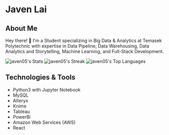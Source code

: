 # Javen Lai

## About Me
Hey there! 👋 I'm a Student specializing in Big Data & Analytics at Temasek Polytechnic with expertise in Data Pipeline, Data Warehousing, Data Analytics and Storytelling, Machine Learning, and Full-Stack Development.

![javen05's Stats](https://github-readme-stats.vercel.app/api?username=javen05&theme=tokyonight&show_icons=true&hide_border=true&count_private=true)
![javen05's Streak](https://github-readme-streak-stats.herokuapp.com/?user=javen05&theme=tokyonight&hide_border=true)
![javen05's Top Languages](https://github-readme-stats.vercel.app/api/top-langs/?username=javen05&theme=tokyonight&show_icons=true&hide_border=true&layout=compact)


## Technologies & Tools
- Python3 with Jupyter Notebook
- MySQL
- Alteryx
- Knime
- Tableau
- PowerBi
- Amazon Web Services (AWS)
- React
